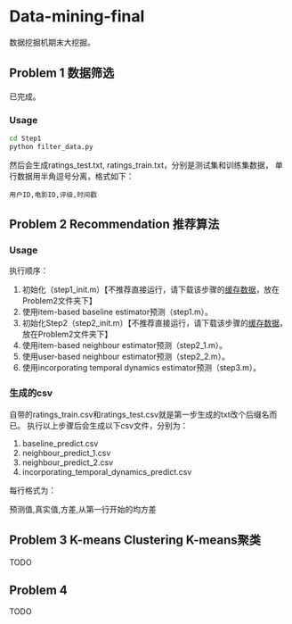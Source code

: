 # Data-mining-final
数据挖掘机期末大挖掘。

## Problem 1 数据筛选

已完成。

### Usage
```bash
cd Step1
python filter_data.py
```
然后会生成ratings_test.txt, ratings_train.txt，分别是测试集和训练集数据，
单行数据用半角逗号分离，格式如下：
```
用户ID,电影ID,评级,时间戳
```

## Problem 2 Recommendation 推荐算法

### Usage
执行顺序：

1. 初始化（step1_init.m）【不推荐直接运行，请下载该步骤的<a href="http://pan.baidu.com/s/1qXsR3n2">缓存数据</a>，放在Problem2文件夹下】
2. 使用item-based baseline estimator预测（step1.m）。
3. 初始化Step2（step2_init.m）【不推荐直接运行，请下载该步骤的<a href="http://pan.baidu.com/s/1hqYjhxa">缓存数据</a>，放在Problem2文件夹下】
4. 使用item-based neighbour estimator预测（step2_1.m）。
5. 使用user-based neighbour estimator预测（step2_2.m）。
6. 使用incorporating temporal dynamics estimator预测（step3.m）。

### 生成的csv

自带的ratings_train.csv和ratings_test.csv就是第一步生成的txt改个后缀名而已。
执行以上步骤后会生成以下csv文件，分别为：

1. baseline_predict.csv
2. neighbour_predict_1.csv
3. neighbour_predict_2.csv
4. incorporating_temporal_dynamics_predict.csv

每行格式为：

预测值,真实值,方差,从第一行开始的均方差

## Problem 3 K-means Clustering K-means聚类

TODO

## Problem 4

TODO